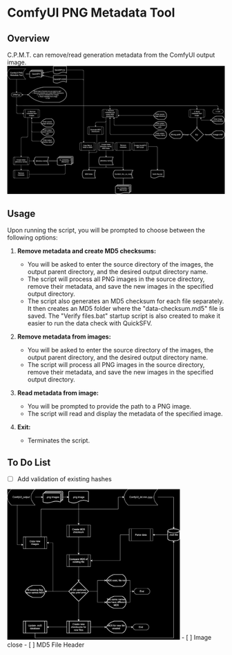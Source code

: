 # ComfyUI PNG Metadata Tool


## Overview

C.P.M.T. can remove/read generation metadata from the ComfyUI output image.
<img src="https://raw.githubusercontent.com/petrvavrin/ComfyUI-PNG-Metadata-Tool/master/CPMT_v1.svg" width="800px">

## Usage

Upon running the script, you will be prompted to choose between the following options:

1. **Remove metadata and create MD5 checksums:** 
   - You will be asked to enter the source directory of the images, the output parent directory, and the desired output directory name.
   - The script will process all PNG images in the source directory, remove their metadata, and save the new images in the specified output directory.
   - The script also generates an MD5 checksum for each file separately. It then creates an MD5 folder where the "data-checksum.md5" file is saved. The "Verify files.bat" startup script is also created to make it easier to run the data check with QuickSFV.

2. **Remove metadata from images:** 
   - You will be asked to enter the source directory of the images, the output parent directory, and the desired output directory name.
   - The script will process all PNG images in the source directory, remove their metadata, and save the new images in the specified output directory.

3. **Read metadata from image:** 
   - You will be prompted to provide the path to a PNG image.
   - The script will read and display the metadata of the specified image.

4. **Exit:** 
   - Terminates the script.
## To Do List
- [ ] Add validation of existing hashes
<img src="https://raw.githubusercontent.com/petrvavrin/ComfyUI-PNG-Metadata-Tool/master/CPMT_to_do.svg" width="400px">
- [ ] Image close
- [ ] MD5 File Header
